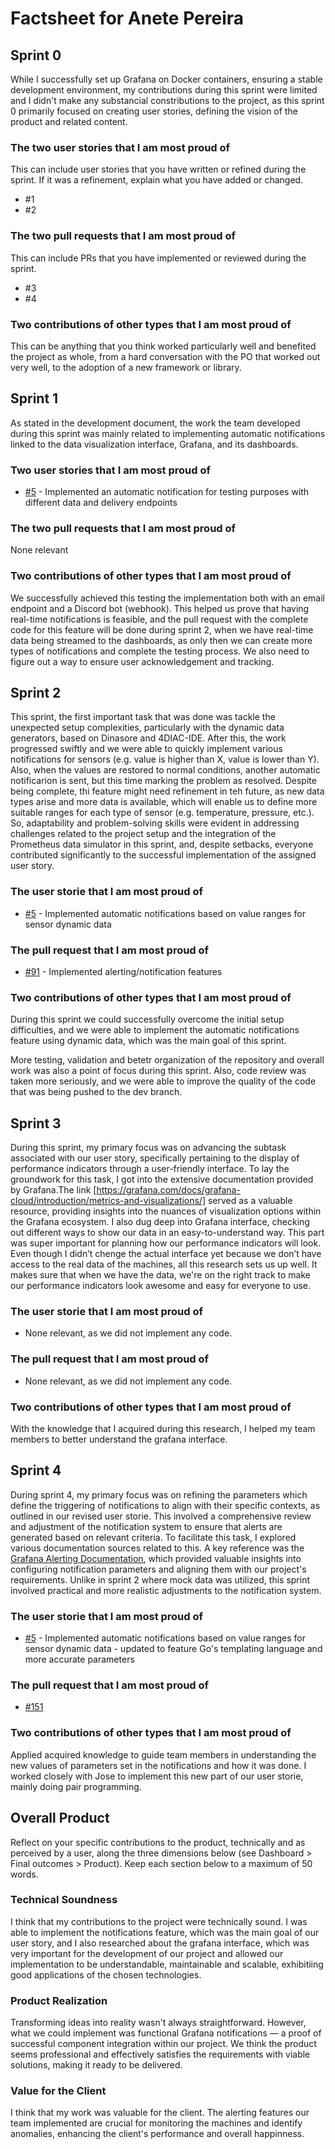 # Factsheet for Anete Pereira

## Sprint 0

While I successfully set up Grafana on Docker containers, ensuring a stable development environment, my contributions during this sprint were limited and I didn't make any substancial constributions to the project, as this sprint 0 primarily focused on creating user stories, defining the vision of the product and related content. 


### The two user stories that I am most proud of

This can include user stories that you have written or refined during the sprint. If it was a refinement, explain what you have added or changed.

 * #1
 * #2


### The two pull requests that I am most proud of

This can include PRs that you have implemented or reviewed during the sprint.

 * #3
 * #4


### Two contributions of other types that I am most proud of

This can be anything that you think worked particularly well and benefited the project as whole, from a hard conversation with the PO that worked out very well, to the adoption of a new framework or library. 



## Sprint 1

As stated in the development document, the work the team developed during this sprint was mainly related to implementing automatic notifications linked to the data visualization interface, Grafana, and its dashboards. 

### Two user stories that I am most proud of

 * [#5](https://github.com/FEUP-MEIC-DS-2023-1MEIC06/DS-Project/issues/5) - Implemented an automatic notification for testing purposes with different data and delivery endpoints

### The two pull requests that I am most proud of

None relevant

### Two contributions of other types that I am most proud of 

We successfully achieved this testing the implementation both with an email endpoint and a Discord bot (webhook). This helped us prove that having real-time notifications is feasible, and the pull request with the complete code for this feature will be done during sprint 2, when we have real-time data being streamed to the dashboards, as only then we can create more types of notifications and complete the testing process. We also need to figure out a way to ensure user acknowledgement and tracking.


## Sprint 2

This sprint, the first important task that was done was tackle the unexpected setup complexities, particularly with the dynamic data generators, based on Dinasore and 4DIAC-IDE. After this, the work progressed swiftly and we were able to quickly implement various notifications for sensors (e.g. value is higher than X, value is lower than Y). Also, when the values are restored to normal conditions, another automatic notificarion is sent, but this time marking the problem as resolved. Despite being complete, thi feature might need refinement in teh future, as new data types arise and more data is available, which will enable us to define more suitable ranges for each type of sensor (e.g. temperature, pressure, etc.). So, adaptability and problem-solving skills were evident in addressing challenges related to the project setup and the integration of the Prometheus data simulator in this sprint, and, despite setbacks, everyone contributed significantly to the successful implementation of the assigned user story.

### The user storie that I am most proud of

 * [#5](https://github.com/FEUP-MEIC-DS-2023-1MEIC06/DS-Project/issues/5) - Implemented automatic notifications based on value ranges for sensor dynamic data

 ### The pull request that I am most proud of

* [#91](https://github.com/FEUP-MEIC-DS-2023-1MEIC06/DS-Project/pull/91)  - Implemented alerting/notification features

 ### Two contributions of other types that I am most proud of

During this sprint we could successfully overcome the initial setup difficulties, and we were able to implement the automatic notifications feature using dynamic data, which was the main goal of this sprint.

More testing, validation and betetr organization of the repository and overall work was also a point of focus during this sprint. Also, code review was taken more seriously, and we were able to improve the quality of the code that was being pushed to the dev branch.


## Sprint 3

During this sprint, my primary focus was on advancing the subtask associated with our user story, specifically pertaining to the display of performance indicators through a user-friendly interface. To lay the groundwork for this task, I got into the extensive documentation provided by Grafana.The link [https://grafana.com/docs/grafana-cloud/introduction/metrics-and-visualizations/] served as a valuable resource, providing insights into the nuances of visualization options within the Grafana ecosystem. 
I also dug deep into Grafana interface, checking out different ways to show our data in an easy-to-understand way. This part was super important for planning how our performance indicators will look. Even though I didn’t chenge the actual interface yet because we don’t have access to the real data of the machines, all this research sets us up well. It makes sure that when we have the data, we're on the right track to make our performance indicators look awesome and easy for everyone to use.

### The user storie that I am most proud of

* None relevant, as we did not implement any code.

 ### The pull request that I am most proud of

* None relevant, as we did not implement any code.

 ### Two contributions of other types that I am most proud of
With the knowledge that I acquired during this research, I helped my team members to better understand the grafana interface. 


## Sprint 4

During sprint 4, my primary focus was on refining the parameters which define the triggering of notifications to align with their specific contexts, as outlined in our revised user storie. This involved a comprehensive review and adjustment of the notification system to ensure that alerts are generated based on relevant criteria. To facilitate this task, I explored various documentation sources related to this. A key reference was the [Grafana Alerting Documentation](https://grafana.com/docs/grafana/latest/alerting/), which provided valuable insights into configuring notification parameters and aligning them with our project's requirements. Unlike in sprint 2 where mock data was utilized, this sprint involved practical and more realistic adjustments to the notification system.

### The user storie that I am most proud of

* [#5](https://github.com/FEUP-MEIC-DS-2023-1MEIC06/DS-Project/issues/5) - Implemented automatic notifications based on value ranges for sensor dynamic data - updated to feature Go's templating language and more accurate parameters

 ### The pull request that I am most proud of

* [#151](https://github.com/FEUP-MEIC-DS-2023-1MEIC06/DS-Project/pull/151)

 ### Two contributions of other types that I am most proud of 
Applied acquired knowledge to guide team members in understanding the new values of parameters set in the notifications and how it was done.
I worked closely with Jose to implement this new part of our user storie, mainly doing pair programming.

## Overall Product

Reflect on your specific contributions to the product, technically and as perceived by a user, along the three dimensions below (see Dashboard > Final outcomes > Product). Keep each section below to a maximum of 50 words.


### Technical Soundness


I think that my contributions to the project were technically sound. I was able to implement the notifications feature, which was the main goal of our user story, and I also researched about the grafana interface, which was very important for the development of our project and allowed our implementation to be understandable, maintainable and scalable, exhibitiing good applications of the chosen technologies.



### Product Realization


Transforming ideas into reality wasn't always straightforward. However, what we could implement was functional Grafana notifications — a proof of successful component integration within our project. We think the product seems professional and effectively satisfies the requirements with viable solutions, making it ready to be delivered.



### Value for the Client


I think that my work was valuable for the client. The alerting features our team implemented are crucial for monitoring the machines and identify anomalies, enhancing the client's performance and overall happinness.

